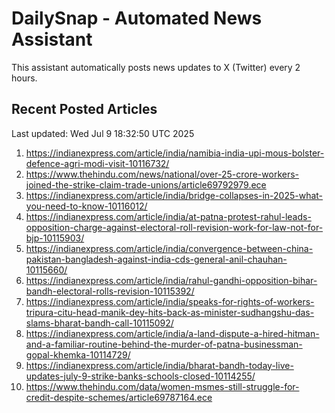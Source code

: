# DailySnap - Automated News Assistant

This assistant automatically posts news updates to X (Twitter) every 2 hours.

## Recent Posted Articles

Last updated: Wed Jul  9 18:32:50 UTC 2025

1. https://indianexpress.com/article/india/namibia-india-upi-mous-bolster-defence-agri-modi-visit-10116732/
2. https://www.thehindu.com/news/national/over-25-crore-workers-joined-the-strike-claim-trade-unions/article69792979.ece
3. https://indianexpress.com/article/india/bridge-collapses-in-2025-what-you-need-to-know-10116012/
4. https://indianexpress.com/article/india/at-patna-protest-rahul-leads-opposition-charge-against-electoral-roll-revision-work-for-law-not-for-bjp-10115903/
5. https://indianexpress.com/article/india/convergence-between-china-pakistan-bangladesh-against-india-cds-general-anil-chauhan-10115660/
6. https://indianexpress.com/article/india/rahul-gandhi-opposition-bihar-bandh-electoral-rolls-revision-10115392/
7. https://indianexpress.com/article/india/speaks-for-rights-of-workers-tripura-citu-head-manik-dey-hits-back-as-minister-sudhangshu-das-slams-bharat-bandh-call-10115092/
8. https://indianexpress.com/article/india/a-land-dispute-a-hired-hitman-and-a-familiar-routine-behind-the-murder-of-patna-businessman-gopal-khemka-10114729/
9. https://indianexpress.com/article/india/bharat-bandh-today-live-updates-july-9-strike-banks-schools-closed-10114255/
10. https://www.thehindu.com/data/women-msmes-still-struggle-for-credit-despite-schemes/article69787164.ece
